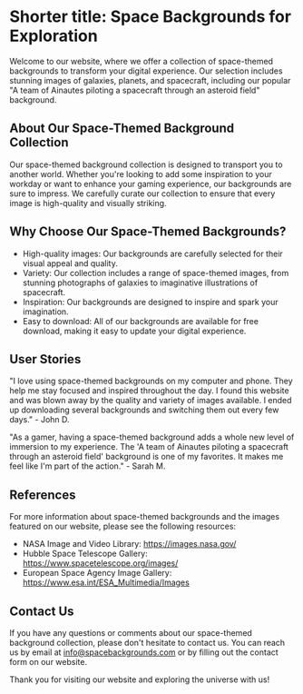 <!--font:Poppins-->

# Shorter title: Space Backgrounds for Exploration

Welcome to our website, where we offer a collection of space-themed backgrounds to transform your digital experience. Our selection includes stunning images of galaxies, planets, and spacecraft, including our popular "A team of Ainautes piloting a spacecraft through an asteroid field" background.

## About Our Space-Themed Background Collection

Our space-themed background collection is designed to transport you to another world. Whether you're looking to add some inspiration to your workday or want to enhance your gaming experience, our backgrounds are sure to impress. We carefully curate our collection to ensure that every image is high-quality and visually striking.

## Why Choose Our Space-Themed Backgrounds?

- High-quality images: Our backgrounds are carefully selected for their visual appeal and quality.
- Variety: Our collection includes a range of space-themed images, from stunning photographs of galaxies to imaginative illustrations of spacecraft.
- Inspiration: Our backgrounds are designed to inspire and spark your imagination.
- Easy to download: All of our backgrounds are available for free download, making it easy to update your digital experience.

## User Stories

"I love using space-themed backgrounds on my computer and phone. They help me stay focused and inspired throughout the day. I found this website and was blown away by the quality and variety of images available. I ended up downloading several backgrounds and switching them out every few days." - John D.

"As a gamer, having a space-themed background adds a whole new level of immersion to my experience. The 'A team of Ainautes piloting a spacecraft through an asteroid field' background is one of my favorites. It makes me feel like I'm part of the action." - Sarah M.

## References

For more information about space-themed backgrounds and the images featured on our website, please see the following resources:

- NASA Image and Video Library: https://images.nasa.gov/
- Hubble Space Telescope Gallery: https://www.spacetelescope.org/images/
- European Space Agency Image Gallery: https://www.esa.int/ESA_Multimedia/Images

## Contact Us

If you have any questions or comments about our space-themed background collection, please don't hesitate to contact us. You can reach us by email at [info@spacebackgrounds.com](mailto:info@spacebackgrounds.com) or by filling out the contact form on our website.

Thank you for visiting our website and exploring the universe with us!

<!--

Write me content for website with wallpaper which alt text is:

"A team of Ainautes piloting a spacecraft through an asteroid field, with explosions and debris flying all around them."

The name/title of the page should not be 1:1 copy of the alt text but rather a real content of the website which is using this wallpaper.

- Use markdown format 
- Start with heading
- Heading should be short and concise
- The content should look like a real website 
- The website should not be about the wallpaper, wallpaper is just a related background
- Heading should be contain work "wallpaper" or "background"
- Include real sections like references, contact, user stories, etc. use things relevant to the page purpose.
- Feel free to use structure like headings, bullets, numbering, blockquotes, paragraphs, horizontal lines, etc.
- You can use formatting like bold or _italic_
- You can include UTF-8 emojis
- Links should be only #hash anchors (and you can refer to the document itself)
- Do not include images


---


# Explore the Universe with Our Space-Themed Wallpaper

Welcome to our website, where we offer a variety of space-themed wallpapers to transform your desktop or mobile background. Our collection includes stunning images of galaxies, planets, and spacecraft, including our popular "A team of Ainautes piloting a spacecraft through an asteroid field" wallpaper.

## About Our Space-Themed Wallpaper Collection

Our space-themed wallpaper collection is designed to inspire and ignite your imagination. Whether you're a space enthusiast, science fiction fan, or simply appreciate beautiful art, our wallpapers are sure to impress. We carefully curate our collection to ensure that every image is high-quality and visually striking.

## Why Choose Our Space-Themed Wallpapers?

- High-quality images: Our wallpapers are carefully selected for their visual appeal and quality.
- Variety: Our collection includes a range of space-themed images, from stunning photographs of galaxies to imaginative illustrations of spacecraft.
- Inspiration: Our wallpapers are designed to inspire and spark your imagination.
- Easy to download: All of our wallpapers are available for free download, making it easy to update your desktop or mobile background.

## User Stories

"I love astronomy and space exploration, so having a space-themed wallpaper on my desktop is a must. I found this website and was blown away by the quality and variety of images available. I ended up downloading several wallpapers and switching them out every few weeks." - John D.

"I'm a huge fan of science fiction, so having a wallpaper that features a spaceship flying through an asteroid field is right up my alley. The detail in the image is incredible, and it makes me feel like I'm part of the action." - Sarah M.

## References

For more information about space-themed wallpapers and the images featured on our website, please see the following resources:

- NASA Image and Video Library: https://images.nasa.gov/
- Hubble Space Telescope Gallery: https://www.spacetelescope.org/images/
- European Space Agency Image Gallery: https://www.esa.int/ESA_Multimedia/Images

## Contact Us

If you have any questions or comments about our space-themed wallpaper collection, please don't hesitate to contact us. You can reach us by email at [info@spacewallpapers.com](mailto:info@spacewallpapers.com) or by filling out the contact form on our website.

Thank you for visiting our website and exploring the universe with us!


---


Heading should not include word "wallpaper". The website should not be about the wallpaper itself, wallpaper is just a related background, rewrite whole content.


---


# Explore the Universe with Our Space-Themed Backgrounds

Welcome to our website, where we offer a collection of space-themed backgrounds to transform your digital experience. Our selection includes stunning images of galaxies, planets, and spacecraft, including our popular "A team of Ainautes piloting a spacecraft through an asteroid field" background.

## About Our Space-Themed Background Collection

Our space-themed background collection is designed to transport you to another world. Whether you're looking to add some inspiration to your workday or want to enhance your gaming experience, our backgrounds are sure to impress. We carefully curate our collection to ensure that every image is high-quality and visually striking.

## Why Choose Our Space-Themed Backgrounds?

- High-quality images: Our backgrounds are carefully selected for their visual appeal and quality.
- Variety: Our collection includes a range of space-themed images, from stunning photographs of galaxies to imaginative illustrations of spacecraft.
- Inspiration: Our backgrounds are designed to inspire and spark your imagination.
- Easy to download: All of our backgrounds are available for free download, making it easy to update your digital experience.

## User Stories

"I love using space-themed backgrounds on my computer and phone. They help me stay focused and inspired throughout the day. I found this website and was blown away by the quality and variety of images available. I ended up downloading several backgrounds and switching them out every few days." - John D.

"As a gamer, having a space-themed background adds a whole new level of immersion to my experience. The 'A team of Ainautes piloting a spacecraft through an asteroid field' background is one of my favorites. It makes me feel like I'm part of the action." - Sarah M.

## References

For more information about space-themed backgrounds and the images featured on our website, please see the following resources:

- NASA Image and Video Library: https://images.nasa.gov/
- Hubble Space Telescope Gallery: https://www.spacetelescope.org/images/
- European Space Agency Image Gallery: https://www.esa.int/ESA_Multimedia/Images

## Contact Us

If you have any questions or comments about our space-themed background collection, please don't hesitate to contact us. You can reach us by email at [info@spacebackgrounds.com](mailto:info@spacebackgrounds.com) or by filling out the contact form on our website.

Thank you for visiting our website and exploring the universe with us!


---


Write me a Google font which is best fitting for the website.

Pick from the list:
- Cabin
- Montserrat
- Lobster
- Poppins
- Inter
- IBM Plex Sans
- Roboto
- Great Vibes
- Cinzel
- Open Sans
- Lato
- Cinzel Decorative
- Dancing Script
- Exo 2
- Alegreya
- Cormorant Garamond
- Playfair Display
- Barlow Condensed
- Orbitron
- Raleway
- Creepster
- Futura


Write just the font name nothing else.


---


Poppins

-->
